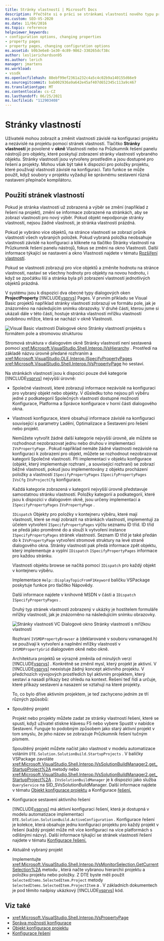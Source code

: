 ```yaml
---
title: Stránky vlastností | Microsoft Docs
description: Přečtěte si o práci se stránkami vlastností nového typu projektu v sadě SDK Visual Studio, která uživatelům umožňuje zobrazit a změnit vlastnosti projektu.
ms.custom: SEO-VS-2020
ms.date: 11/04/2016
ms.topic: reference
helpviewer_keywords:
- configuration options, changing properties
- property pages
- property pages, changing configuration options
ms.assetid: b9b3e6e8-1e30-4c89-9862-330265dcf38c
author: leslierichardson95
ms.author: lerich
manager: jmartens
ms.workload:
- vssdk
ms.openlocfilehash: 88ebf99ef2361a232c4a5c4c02b9a140155d66e9
ms.sourcegitcommit: bab002936a9a642e45af407d652345c113a9c467
ms.translationtype: MT
ms.contentlocale: cs-CZ
ms.lasthandoff: 06/25/2021
ms.locfileid: "112903408"
---
```

# <a name="property-pages"></a>Stránky vlastností
Uživatelé mohou zobrazit a změnit vlastnosti závislé na konfiguraci projektu a nezávislé na projektu pomocí stránek vlastností. Tlačítko **Stránky vlastností** je povolené v **okně** Vlastnosti nebo na Průzkumník řešení panelu nástrojů pro objekty, které poskytují zobrazení stránky vlastností vybraného objektu. Stránky vlastností jsou vytvořeny prostředím a jsou dostupné pro řešení a projekty. Mohou však být také k dispozici pro položky projektu, které používají vlastnosti závislé na konfiguraci. Tato funkce se může použít, když soubory v projektu vyžadují ke správnému sestavení různá nastavení přepínače kompilátoru.

## <a name="using-property-pages"></a>Použití stránek vlastností
 Pokud je stránka vlastností už zobrazená a výběr se změní (například z řešení na projekt), změní se informace zobrazené na stránkách, aby se zobrazí vlastnosti pro nový výběr. Pokud objekt nepodporuje stránky vlastností, nejsou žádné vlastnosti, je stránka vlastností prázdná.

 Pokud je vybráno více objektů, na stránce vlastností se zobrazí průnik vlastností všech vybraných položek. Pokud vybraná položka neobsahuje vlastnosti závislé  na konfiguraci a kliknete na tlačítko Stránky vlastností na Průzkumník řešení panelu nástrojů, fokus se změní na okno Vlastnosti. Další informace týkající se nastavení a okno Vlastnosti najdete v tématu [Rozšíření vlastností](../../extensibility/internals/extending-properties.md).

 Pokud se vlastnosti zobrazují pro více objektů a změníte hodnotu na stránce vlastností, nastaví se všechny hodnoty pro objekty na novou hodnotu, i když se zpočátku liší a stránka byla při zobrazení vlastností jednotlivých objektů prázdná.

 V systému jsou k dispozici dva obecné typy dialogových oken **ProjectProperty** [!INCLUDE[vsprvs](../../code-quality/includes/vsprvs_md.md)] Pages. V prvním příkladu se Visual Basic projektů například stránky vlastností zobrazují ve formátu pole, jak je znázorněno na následujícím snímku obrazovky. V druhé části, kterou jsme si ukázali dále v této části, hostuje stránka vlastností mřížku vlastností podobnou mřížce, která se nachází v okně Vlastnosti.

 ![Visual Basic vlastností](../../extensibility/internals/media/vsvbproppages.gif "vsVBPropPages") Dialogové okno Stránky vlastností projektu s formátem pole a stromovou strukturou

 Stromová struktura v dialogovém okně Stránky vlastností není sestavená pomocí <xref:Microsoft.VisualStudio.Shell.Interop.IVsHierarchy> . Prostředí na základě názvu úrovně předané rozhraním a <xref:Microsoft.VisualStudio.OLE.Interop.ISpecifyPropertyPages> <xref:Microsoft.VisualStudio.Shell.Interop.IVsPropertyPage> ho sestaví.

 Na stránkách vlastností jsou k dispozici pouze dvě kategorie [!INCLUDE[vsprvs](../../code-quality/includes/vsprvs_md.md)] nejvyšší úrovně:

- Společné vlastnosti, které zobrazují informace nezávislé na konfiguraci pro vybraný objekt nebo objekty. V důsledku toho nejsou při výběru jedné z podkategorií Společných vlastností dostupné možnosti Konfigurace, Platforma a Správce konfigurace v horní části dialogového okna.

- Vlastnosti konfigurace, které obsahují informace závislé na konfiguraci související s parametry Ladění, Optimalizace a Sestavení pro řešení nebo projekt.

  Nemůžete vytvořit žádné další kategorie nejvyšší úrovně, ale můžete se rozhodnout nezobrazovat jednu nebo druhou v implementaci `IVsPropertyPage` . Pokud například nemáte žádné vlastnosti nezávislé na konfiguraci k zobrazení pro objekt, můžete se rozhodnout nezobrazovat kategorii Společné vlastnosti. Při implementaci v objektu konfigurace (objekt, který implementuje rozhraní , a související rozhraní) se zobrazí běžné vlastnosti, pokud jsou implementovány z objektu procházení položky a vlastností `ISpecifyPropertyPages` `ISpecifyPropertyPages` `IVsCfg` `IVsProjectCfg` konfigurace.

  Každá kategorie zobrazená v kategorii nejvyšší úrovně představuje samostatnou stránku vlastností. Položky kategorií a podkategorií, které jsou k dispozici v dialogovém okně, jsou určeny implementací a `ISpecifyPropertyPages` `IVsPropertyPage` .

  `IDispatch` Objekty pro položky v kontejneru výběru, které mají vlastnosti, které se mají zobrazit na stránkách vlastností, implementují za účelem vytvoření `ISpecifyPropertyPages` výčtu seznamu ID tříd. ID tříd se předá jako proměnné do a slouží k vytvoření instance `ISpecifyPropertyPages` stránek vlastností. Seznam ID tříd je také předán do k `IVsPropertyPage` vytvoření stromové struktury na levé straně dialogového okna. Stránky vlastností pak předá informace zpět objektu, který implementuje a vyplní `IDispatch` `ISpecifyPropertyPages` informace pro každou stránku.

  Vlastnosti objektu browse se načítá pomocí `IDispatch` pro každý objekt v kontejneru výběru.

  Implementace `Help::DisplayTopicFromF1Keyword` balíčku VSPackage poskytuje funkce pro tlačítko Nápovědy.

  Další informace najdete v knihovně MSDN v části a `IDispatch` `ISpecifyPropertyPages` .

  Druhý typ stránek vlastností zobrazený v ukázky je hostitelem formuláře mřížky vlastností, jak je znázorněno na následujícím snímku obrazovky.

  ![Stránky vlastností VC](../../extensibility/internals/media/vsvcproppages.gif "vsVCPropPages") Dialogové okno Stránky vlastností s mřížkou vlastností

  Rozhraní `IVSMDPropertyBrowser` a (deklarované v souboru vsmanaged.h) se používají k vytvoření a naplnění mřížky vlastností v `IVSMDPropertyGrid` dialogovém okně nebo okně.

  Architektura projektů se výrazně změnila od minulých verzí [!INCLUDE[vsprvs](../../code-quality/includes/vsprvs_md.md)] . Konkrétně se změnil mysl, který projekt je aktivní. V [!INCLUDE[vsprvs](../../code-quality/includes/vsprvs_md.md)] neexistuje žádný koncept aktivního projektu. V předchozích vývojových prostředích byl aktivním projektem, který sestaví a nasadí příkazy bez ohledu na kontext. Řešení teď řídí a určuje, které příkazy sestavení a nasazení se vztahují na které projekty.

  To, co bylo dříve aktivním projektem, je teď zachyceno jedním ze tří různých způsobů:

- Spouštěný projekt

   Projekt nebo projekty můžete zadat ze stránky vlastností řešení, které se spustí, když uživatel stiskne klávesu F5 nebo vybere Spustit v nabídce Sestavení. Funguje to podobným způsobem jako starý aktivní projekt v tom smyslu, že jeho název se zobrazuje Průzkumník řešení tučným písmem.

   Spouštěný projekt můžete načíst jako vlastnost v modelu automatizace voláním `DTE.Solution.SolutionBuild.StartupProjects` . V balíčky VSPackage zavoláte <xref:Microsoft.VisualStudio.Shell.Interop.IVsSolutionBuildManager2.get_StartupProject%2A> metody nebo <xref:Microsoft.VisualStudio.Shell.Interop.IVsSolutionBuildManager2.get_StartupProject%2A> . `IVsSolutionBuildManager` je k dispozici jako služba `QueryService` na SID_SVsSolutionBuildManager. Další informace najdete v tématu [Objekt konfigurace projektu](../../extensibility/internals/project-configuration-object.md) a Konfigurace [řešení.](../../extensibility/internals/solution-configuration.md)

- Konfigurace sestavení aktivního řešení

   [!INCLUDE[vsprvs](../../code-quality/includes/vsprvs_md.md)] má aktivní konfiguraci řešení, která je dostupná v modelu automatizace implementací `DTE.Solution.SolutionBuild.ActiveConfiguration` . Konfigurace řešení je kolekce, která obsahuje jednu konfiguraci projektu pro každý projekt v řešení (každý projekt může mít více konfigurací na více platformách s odlišnými názvy). Další informace týkající se stránek vlastností řešení najdete v tématu [Konfigurace řešení.](../../extensibility/internals/solution-configuration.md)

- Aktuálně vybraný projekt

   Implementujte <xref:Microsoft.VisualStudio.Shell.Interop.IVsMonitorSelection.GetCurrentSelection%2A> metodu , která načte vybranou hierarchii projektu a položku projektu nebo položky. Z DTE byste měli použít `SelectedItems.SelectedItem.Project` metody `SelectedItems.SelectedItem.ProjectItem` a . V základních dokumentech je pod těmito nadpisy ukázkový [!INCLUDE[vsprvs](../../code-quality/includes/vsprvs_md.md)] kód.

## <a name="see-also"></a>Viz také
- <xref:Microsoft.VisualStudio.Shell.Interop.IVsPropertyPage>
- [Správa možností konfigurace](../../extensibility/internals/managing-configuration-options.md)
- [Objekt konfigurace projektu](../../extensibility/internals/project-configuration-object.md)
- [Konfigurace řešení](../../extensibility/internals/solution-configuration.md)
